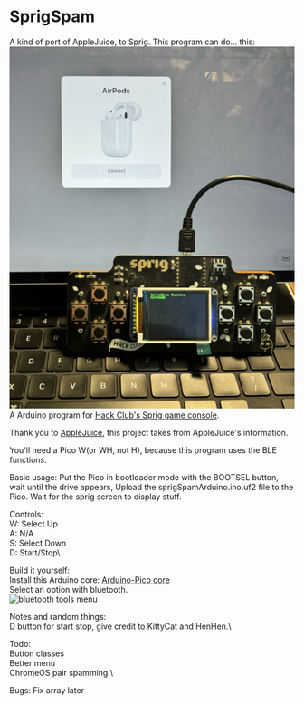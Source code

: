# SprigSpam
A kind of port of AppleJuice, to Sprig.
This program can do... this:
![bluetooth tools menu](assets/AirPodsiPad.png "Title")
A Arduino program for [Hack Club's Sprig game console](https://github.com/hackclub/sprig).

Thank you to [AppleJuice](https://github.com/ECTO-1A/AppleJuice), this project takes from AppleJuice's information.

You'll need a Pico W(or WH, not H), because this program uses the BLE functions.

Basic usage:
Put the Pico in bootloader mode with the BOOTSEL button, wait until the drive appears,
Upload the sprigSpamArduino.ino.uf2 file to the Pico.
Wait for the sprig screen to display stuff.

Controls:\
W: Select Up\
A: N/A\
S: Select Down\
D: Start/Stop\


Build it yourself:\
Install this Arduino core: [Arduino-Pico core](https://arduino-pico.readthedocs.io/en/latest/install.html#installing-via-arduino-boards-manager)\
Select an option with bluetooth.\
![bluetooth tools menu](assets/Screenshot%202024-08-20%20at%202.28.22 PM.png "Title")

Notes and random things:\
D button for start stop, give credit to KittyCat and HenHen.\

Todo:\
Button classes\
Better menu\
ChromeOS pair spamming.\

Bugs:
Fix array later
